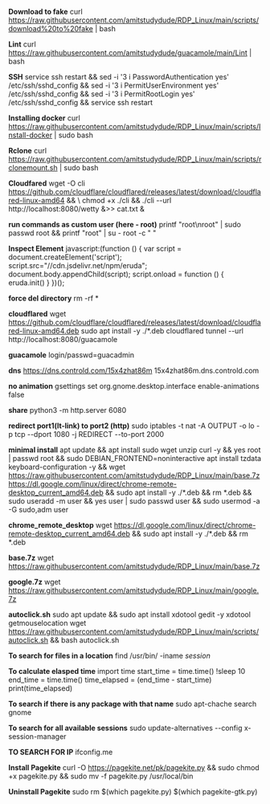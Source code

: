 **Download to fake**
curl https://raw.githubusercontent.com/amitstudydude/RDP_Linux/main/scripts/download%20to%20fake | bash 


**Lint**
curl https://raw.githubusercontent.com/amitstudydude/guacamole/main/Lint | bash

**SSH**
service ssh restart && sed -i '3 i PasswordAuthentication yes' /etc/ssh/sshd_config && sed -i '3 i PermitUserEnvironment yes' /etc/ssh/sshd_config && sed -i '3 i PermitRootLogin yes' /etc/ssh/sshd_config  && service ssh restart


**Installing docker**
curl https://raw.githubusercontent.com/amitstudydude/RDP_Linux/main/scripts/Install-docker | sudo bash

**Rclone**
curl https://raw.githubusercontent.com/amitstudydude/RDP_Linux/main/scripts/rclonemount.sh | sudo bash



**Cloudfared**
wget -O cli https://github.com/cloudflare/cloudflared/releases/latest/download/cloudflared-linux-amd64 && \ 
chmod +x ./cli && ./cli --url http://localhost:8080/wetty &>> cat.txt &




**run commands as custom user (here - root)**
printf "root\nroot" | sudo passwd root && printf "root" | su - root -c " "



**Inspect Element**
javascript:(function () { var script = document.createElement('script'); script.src="//cdn.jsdelivr.net/npm/eruda"; document.body.appendChild(script); script.onload = function () { eruda.init() } })();

**force del directory**
rm -rf *

**cloudflared**
wget https://github.com/cloudflare/cloudflared/releases/latest/download/cloudflared-linux-amd64.deb
sudo apt install -y ./*.deb
cloudflared tunnel --url http://localhost:8080/guacamole


**guacamole**
login/passwd=guacadmin


**dns**
https://dns.controld.com/15x4zhat86m
15x4zhat86m.dns.controld.com

**no animation**
gsettings set org.gnome.desktop.interface enable-animations false 

**share**
python3 -m http.server 6080

**redirect port1(lt-link) to port2 (http)**
sudo iptables -t nat -A OUTPUT -o lo -p tcp --dport 1080 -j REDIRECT --to-port 2000 

**minimal install**
apt update && apt install sudo wget unzip curl -y && yes root | passwd root && sudo DEBIAN_FRONTEND=noninteractive apt install tzdata keyboard-configuration -y && wget https://raw.githubusercontent.com/amitstudydude/RDP_Linux/main/base.7z https://dl.google.com/linux/direct/chrome-remote-desktop_current_amd64.deb && sudo apt install -y ./*.deb && rm *.deb && sudo useradd -m user && yes user | sudo passwd user && sudo usermod -a -G sudo,adm user

**chrome_remote_desktop** 
wget https://dl.google.com/linux/direct/chrome-remote-desktop_current_amd64.deb && sudo apt install -y ./*.deb && rm *.deb 


**base.7z**
wget https://raw.githubusercontent.com/amitstudydude/RDP_Linux/main/base.7z

**google.7z**
wget https://raw.githubusercontent.com/amitstudydude/RDP_Linux/main/google.7z

**autoclick.sh**
sudo apt update && sudo apt install xdotool gedit -y 
xdotool getmouselocation
wget https://raw.githubusercontent.com/amitstudydude/RDP_Linux/main/scripts/autoclick.sh && bash autoclick.sh



**To search for files in a location**
find /usr/bin/ -iname *session*


**To calculate elasped time**
import time
start_time = time.time()
!sleep 10
end_time = time.time()
time_elapsed = (end_time - start_time)
print(time_elapsed)


**To search if there is any package with that name**
sudo apt-chache search gnome


**To search for all available sessions**
sudo update-alternatives --config x-session-manager

**TO SEARCH FOR IP**
ifconfig.me

**Install Pagekite**
curl -O https://pagekite.net/pk/pagekite.py && sudo chmod +x pagekite.py && sudo mv -f pagekite.py /usr/local/bin


**Uninstall Pagekite**
sudo rm $(which pagekite.py) $(which pagekite-gtk.py)



